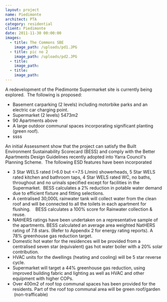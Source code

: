 ```yaml
---
layout: project
name: Piedimonte
architect: PTA
category: residential
client: Piedimonte
date: 2011-11-30 00:00:00
images:
  - title: The Commons SBE
    image_path: /uploads/pd1.JPG
  - title: pic no 2
    image_path: /uploads/pd2.JPG
  - title:
    image_path:
  - title:
    image_path:
---
```



A redevelopment of the Piedimonte Supermarket site is currently being explored.&nbsp; The following is proposed:

* Basement carparking (2 levels) including motorbike parks and an electric car charging point.
* Supermarket (2 levels) 5473m2
* 90 Apartments above
* A large outdoor communal spaces incorporating significant planting (green roof).
* ssss

An initial Assessment show that the project can satisfy the Built Environment Sustainability Scorecard (BESS) and comply with the Better Apartments Design Guidelines recently adopted into Yarra Council's Planning Scheme.&nbsp; The following ESD features have been incorporated

* 3 Star WELS rated (&gt;6.0 but &lt;=7.5 L/min) showerheads, 5 Star WELS rated kitchen and bathroom taps, 4 Star WELS rated WC, no baths, throughout and no urinals specified except for facilities in the Supermarket. &nbsp;BESS calculates a 2% reduction in potable water demand due to efficient fixture and fitting selections.&nbsp;
* A centralised 30,000L rainwater tank will collect water from the clean roof and will be connected to all the toilets in each apartment for flushing. &nbsp;&nbsp; BESS calculates a 100% score for Rainwater collection & reuse.
* NAtHERS ratings have been undertaken on a representative sample of the apartments. BESS calculated an average area weighted NatHERS rating of 7.8 stars. (Refer to Appendix 2 for energy rating reports). A 78% greenhouse gas reduction target.
* Domestic hot water for the residences will be provided from a centralised seven star (equivalent) gas hot water boiler with a 20% solar contribution.
* HVAC units for the dwellings (heating and cooling) will be 5 star reverse cycle.
* Supermarket will target a 44% greenhouse gas reduction, using improved building fabric and lighting as well as HVAC and other equipment with higher COPs.
* Over 400m2 of roof top communal spaces has been provided for the residents. Part of the roof top communal area will be green roof/garden &nbsp;(non-trafficable)